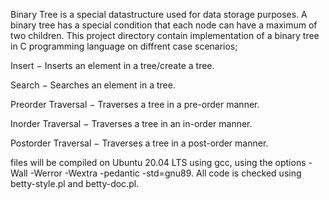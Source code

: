Binary Tree is a special datastructure used for data storage purposes. A binary tree has a special condition that each node can have a maximum of two children.
This project directory contain implementation of a binary tree in C programming language on diffrent case scenarios;

Insert − Inserts an element in a tree/create a tree.

Search − Searches an element in a tree.

Preorder Traversal − Traverses a tree in a pre-order manner.

Inorder Traversal − Traverses a tree in an in-order manner.

Postorder Traversal − Traverses a tree in a post-order manner.

files will be compiled on Ubuntu 20.04 LTS using gcc, using the options -Wall -Werror -Wextra -pedantic -std=gnu89.
All code is checked using betty-style.pl and betty-doc.pl.
